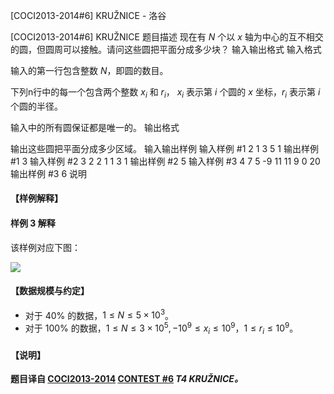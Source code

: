 



[COCI2013-2014#6] KRUŽNICE - 洛谷














[COCI2013-2014#6] KRUŽNICE
题目描述
现在有 $N$ 个以 $x$ 轴为中心的互不相交的圆，但圆周可以接触。请问这些圆把平面分成多少块？
输入输出格式
输入格式

输入的第一行包含整数 $N$，即圆的数目。

下列n行中的每一个包含两个整数 $x_i$ 和 $r_i$， $x_i$ 表示第 $i$ 个圆的 $x$ 坐标，$r_i$ 表示第 $i$ 个圆的半径。

输入中的所有圆保证都是唯一的。
输出格式

输出这些圆把平面分成多少区域。
输入输出样例
输入样例 #1
2
1 3
5 1 
输出样例 #1
3
输入样例 #2
3
2 2
1 1
3 1 
输出样例 #2
5
输入样例 #3
4
7 5
-9 11
11 9
0 20 
输出样例 #3
6
说明
#### 【样例解释】
#### 样例 3 解释
该样例对应下图：

![](https://cdn.luogu.com.cn/upload/image_hosting/38z2b5fh.png)

#### 【数据规模与约定】
- 对于 $40\%$ 的数据，$1 \le N \le 5\times 10^3$。
- 对于 $100\%$ 的数据，$1 \le N \le 3\times 10^5,-10^9 \leq x_i \leq 10^9$，$1 \leq r_i \leq 10^9$。
#### 【说明】
**题目译自 [COCI2013-2014](https://hsin.hr/coci/archive/2013_2014/) [CONTEST #6](https://hsin.hr/coci/archive/2013_2014/contest6_tasks.pdf) _T4 KRUŽNICE。_**






